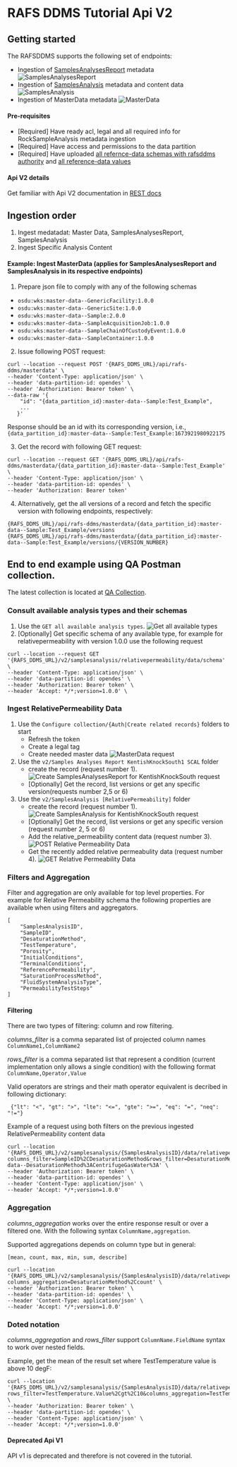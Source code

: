 # RAFS DDMS Tutorial Api V2

## Getting started
The RAFSDDMS supports the following set of endpoints:
- Ingestion of [SamplesAnalysesReport](https://community.opengroup.org/osdu/platform/system/schema-service/-/blob/master/deployments/shared-schemas/osdu/work-product-component/SamplesAnalysesReport.1.0.0.json?ref_type=heads) metadata
![SamplesAnalysesReport](samplesanalysesreport.png "SamplesAnalysesReport")
- Ingestion of [SamplesAnalysis](https://community.opengroup.org/osdu/platform/system/schema-service/-/blob/master/deployments/shared-schemas/osdu/work-product-component/SamplesAnalysis.1.0.0.json?ref_type=heads) metadata and content data
![SamplesAnalysis](samplesanalysis.png "SamplesAnalysis")
- Ingestion of MasterData metadata
![MasterData](masterdata.png "MasterData")

#### Pre-requisites
- [Required] Have ready acl, legal and all required info for RockSampleAnalysis metadata ingestion
- [Required] Have access and permissions to the data partition
- [Required] Have uploaded [all refernce-data schemas with rafsddms authority](../../deployments/rafsddms_schemas_mvp.postman_collection.json) and [all reference-data values](../../deployments/rafsddms_ref_data_manifests_mvp.postman_collection.json)

#### Api V2 details
Get familiar with Api V2 documentation in [REST docs](../spec/openapi.json)

## Ingestion order
1. Ingest medatadat: Master Data, SamplesAnalysesReport, SamplesAnalysis
2. Ingest Specific Analysis Content

#### Example: Ingest MasterData (applies for SamplesAnalysesReport and SamplesAnalysis in its respective endpoints)
1. Prepare json file to comply with any of the following schemas 
- ```osdu:wks:master-data--GenericFacility:1.0.0```
- ```osdu:wks:master-data--GenericSite:1.0.0```
- ```osdu:wks:master-data--Sample:2.0.0```
- ```osdu:wks:master-data--SampleAcquisitionJob:1.0.0```
- ```osdu:wks:master-data--SampleChainOfCustodyEvent:1.0.0```
- ```osdu:wks:master-data--SampleContainer:1.0.0```

2. Issue following POST request:
```
curl --location --request POST '{RAFS_DDMS_URL}/api/rafs-ddms/masterdata' \
--header 'Content-Type: application/json' \
--header 'data-partition-id: opendes' \
--header 'Authorization: Bearer token' \
--data-raw '{
    "id": "{data_partition_id}:master-data--Sample:Test_Example",
    ...
   }'
```
Response should be an id with its corresponding version, i.e.,  ```{data_partition_id}:master-data--Sample:Test_Example:1673921980922175```

3. Get the record with following GET request:
```
curl --location --request GET '{RAFS_DDMS_URL}/api/rafs-ddms/masterdata/{data_partition_id}:master-data--Sample:Test_Example' \
--header 'Content-Type: application/json' \
--header 'data-partition-id: opendes' \
--header 'Authorization: Bearer token'
```
4. Alternatively, get the all versions of a record and fetch the specific version with following endpoints, respectively:
```
{RAFS_DDMS_URL}/api/rafs-ddms/masterdata/{data_partition_id}:master-data--Sample:Test_Example/versions
{RAFS_DDMS_URL}/api/rafs-ddms/masterdata/{data_partition_id}:master-data--Sample:Test_Example/versions/{VERSION_NUMBER}
```
## End to end example using QA Postman collection.
The latest collection is located at [QA Collection](https://community.opengroup.org/osdu/qa/-/blob/main/Dev/48_CICD_Setup_RAFSDDMSAPI/RAFSDDMS_API_CI-CD_v1.0.postman_collection.json?ref_type=heads).

### Consult available analysis types and their schemas
1. Use the `GET all available analysis types`. ![Get all available types](qa_collection_get_all_available_types.png "Get all available types")
2. [Optionally] Get specific schema of any available type, for example for relativepermeability with version 1.0.0 use the following request
```
curl --location --request GET '{RAFS_DDMS_URL}/v2/samplesanalysis/relativepermeability/data/schema' \
--header 'Content-Type: application/json' \
--header 'data-partition-id: opendes' \
--header 'Authorization: Bearer token' \
--header 'Accept: */*;version=1.0.0' \
```

### Ingest RelativePermeability Data

1. Use the `Configure collection/{Auth|Create related records}` folders to start
    - Refresh the token 
    - Create a legal tag
    - Create needed master data ![MasterData request](qa_collection_masterdata.png "MasterData request")
2. Use the `v2/Samples Analyses Report KentishKnockSouth1 SCAL` folder
    - create the record (request number 1). ![Create SamplesAnalysesReport for KentishKnockSouth request](qa_collection_sarkks.png "Create SamplesAnalysesReport for KentishKnockSouth request")
    - [Optionally] Get the record, list versions or get any specific version(requests number 2,5 or 6)
3. Use the `v2/SamplesAnalysis [RelativePermeability]` folder
    - create the record (request number 1). ![Create SamplesAnalysis for KentishKnockSouth request](qa_collection_sarkks.png "Create SamplesAnalysis for KentishKnockSouth request")
    - [Optionally] Get the record, list versions or get any specific version (request  number 2, 5 or 6)
    - Add the relative_permeability content data (request  number 3). ![POST Relative Permeability Data](qa_collection_relative_permeability_data_post.png "POST Relative Permeability Data")
    - Get the recently added relative permeabulity data (request number 4). ![GET Relative Permeability Data](qa_collection_relative_permeability_data_post.png "GET Relative Permeability Data")

### Filters and Aggregation
Filter and aggregation are only available for top level properties. For example for Relative Permeability schema the following properties are available when using filters and aggregators.
```
[
    "SamplesAnalysisID",
    "SampleID",
    "DesaturationMethod",
    "TestTemperature",
    "Porosity",
    "InitialConditions",
    "TerminalConditions",
    "ReferencePermeability",
    "SaturationProcessMethod",
    "FluidSystemAnalysisType",
    "PermeabilityTestSteps"
]
```

#### Filtering
There are two types of filtering: column and row filtering.

_columns_filter_ is a comma separated list of projected column names ```ColumnName1,ColumnName2```

_rows_filter_ is a comma separated list that represent a condition (current implementation only allows a single condition) with the following format ```ColumnName,Operator,Value```

Valid operators are strings and their math operator equivalent is decribed in following dictionary:
```
 {"lt": "<", "gt": ">", "lte": "<=", "gte": ">=", "eq": "=", "neq": "!="}
```

Example of a request using both filters on the previous ingested RelativePermeability content data

```
curl --location '{RAFS_DDMS_URL}/v2/samplesanalysis/{SamplesAnalysisID}/data/relativepermeability/{DatasetID}?columns_filter=SampleID%2CDesaturationMethod&rows_filter=DesaturationMethod%2Ceq%2Copendes%3Areference-data--DesaturationMethod%3ACentrifugeGasWater%3A' \
--header 'Authorization: Bearer token' \
--header 'data-partition-id: opendes' \
--header 'Content-Type: application/json' \
--header 'Accept: */*;version=1.0.0'
```

### Aggregation
_columns_aggregation_ works over the entire response result or over a filtered one. With the following syntax ```ColumnName,aggregation```.

Supported aggregations depends on column type but in general:
```
[mean, count, max, min, sum, describe]
```

```
curl --location '{RAFS_DDMS_URL}/v2/samplesanalysis/{SamplesAnalysisID}/data/relativepermeability/{DatasetID}?columns_aggregation=DesaturationMethod%2Ccount' \
--header 'Authorization: Bearer token' \
--header 'data-partition-id: opendes' \
--header 'Content-Type: application/json' \
--header 'Accept: */*;version=1.0.0'
```

### Doted notation

_columns\_aggregation_ and _rows\_filter_ support ```ColumnName.FieldName``` syntax to work over nested fields.

Example, get the mean of the result set where TestTemperature value is above 10 degF:
```
curl --location '{RAFS_DDMS_URL}/v2/samplesanalysis/{SamplesAnalysisID}/data/relativepermeability/{DatasetID}?rows_filter=TestTemperature.Value%2Cgt%2C10&columns_aggregation=TestTemperature.Value%2Cmean' \
--header 'Authorization: Bearer token' \
--header 'data-partition-id: opendes' \
--header 'Content-Type: application/json' \
--header 'Accept: */*;version=1.0.0'
```





#### Deprecated Api V1
API v1 is deprecated and therefore is not covered in the tutorial.
